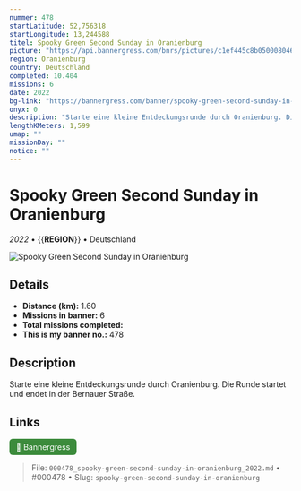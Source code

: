 ```yaml
---
nummer: 478
startLatitude: 52,756318
startLongitude: 13,244588
titel: Spooky Green Second Sunday in Oranienburg
picture: "https://api.bannergress.com/bnrs/pictures/c1ef445c8b0500080461fd3e9f2fa09d"
region: Oranienburg
country: Deutschland
completed: 10.404
missions: 6
date: 2022
bg-link: "https://bannergress.com/banner/spooky-green-second-sunday-in-oranienburg-9faa"
onyx: 0
description: "Starte eine kleine Entdeckungsrunde durch Oranienburg. Die Runde startet und endet in der Bernauer Straße."
lengthKMeters: 1,599
umap: ""
missionDay: ""
notice: ""
---
```

# Spooky Green Second Sunday in Oranienburg

*2022* • {{__REGION__}} • Deutschland

![Spooky Green Second Sunday in Oranienburg](https://api.bannergress.com/bnrs/pictures/c1ef445c8b0500080461fd3e9f2fa09d)



## Details
- **Distance (km):** 1.60
- **Missions in banner:** 6
- **Total missions completed:** 
- **This is my banner no.:** 478



## Description
Starte eine kleine Entdeckungsrunde durch Oranienburg. Die Runde startet und endet in der Bernauer Straße.



## Links
<a href="https://bannergress.com/banner/spooky-green-second-sunday-in-oranienburg-9faa" target="_blank" style="display:inline-block;margin-right:8px;padding:6px 12px;background:#3c8b3c;color:#fff;text-decoration:none;border-radius:6px;">🔗 Bannergress</a>



> File: `000478_spooky-green-second-sunday-in-oranienburg_2022.md` • #000478 • Slug: `spooky-green-second-sunday-in-oranienburg`
